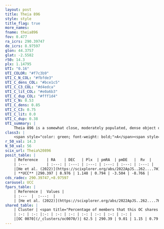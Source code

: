 ```yaml
---
layout: post
title: Theia 896
style: style
title_flag: true
more_names: 
fname: theia896
fov: 0.477
ra_icrs: 290.39747
de_icrs: 8.97597
glon: 44.3757
glat: -2.5582
r50: 14.3
plx: 1.14795
UTI: "0.16"
UTI_COLOR: "#f7c3b9"
UTI_C_N_COL: "#fbfde3"
UTI_C_dens_COL: "#bce1c5"
UTI_C_C3_COL: "#d4edca"
UTI_C_lit_COL: "#e0a6b3"
UTI_C_dup_COL: "#fff1d4"
UTI_C_N: 0.53
UTI_C_dens: 0.85
UTI_C_C3: 0.75
UTI_C_lit: 0.0
UTI_C_dup: 0.38
UTI_summary: |
    Theia 896 is a somewhat close, moderately populated, dense object of high C3 quality. It was recently reported in the literature.<br><br><span style="color: #99180f; font-weight: bold;">Warning: </span>This is possibly a duplicated object, which shares a significant percentage of members with at least one previously reported entry.
class3: |
    <span style="color: green; font-weight: bold;">A</span><span style="color: #FFC300; font-weight: bold;">B</span>
r_50_val: 14.3
N_50_val: 56
scix_url: Theia%20896
posit_table: |
    | Reference    | RA    | DEC   | Plx  | pmRA  | pmDE   |  Rv  |
    | :---         | :---: | :---: | :---: | :---: | :---: | :---: |
    |[He et al. (2022)](https://scixplorer.org/abs/2022ApJS..262....7H) | 290.375 | 8.891 | 1.14 | 0.836 | -3.502 | -- |
    | **UCC** |290.397 | 8.976 | 1.148 | 0.794 | -3.504 | -8.766 | 
cds_radec: 290.39747,+8.97597
carousel: UCC
fpars_table: |
    | Reference |  Values |
    | :---  |  :---:  |
    | [He et al. (2022)](https://scixplorer.org/abs/2022ApJS..262....7H) | `A0=1.95, logAge=7.8` |
shared_table: |
    | Cluster | <span title="Percentage of members that this OC shares with the ones listed">%</span>   | RA   | DEC   | Plx   | pmRA  | pmDE  | Rv | UTI |
    | :-: | :-: |:-: | :-: | :-: | :-: | :-: | :-: | :-: |
    |[OC 0070](/_clusters/oc0070/)| 62.5 | 290.39 | 9.01 | 1.15 | 0.79 | -3.52 | -11.46 |0.52 |
---
```

